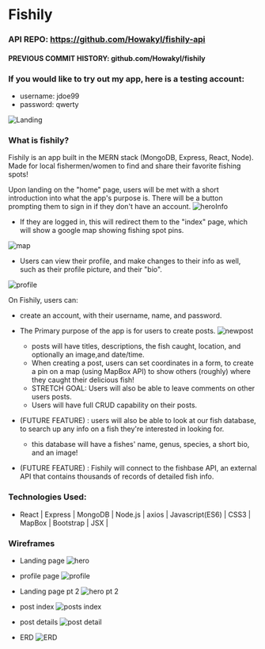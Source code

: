 # Fishily

### API REPO: https://github.com/Howakyl/fishily-api

#### PREVIOUS COMMIT HISTORY: github.com/Howakyl/fishily


### If you would like to try out my app, here is a testing account:
* username: jdoe99
* password: qwerty

![Landing](wireframe-images/Landing.png)
### What is fishily? 
Fishily is an app built in the MERN stack (MongoDB, Express, React, Node). Made for local fishermen/women to find and share their favorite fishing spots! 

Upon landing on the "home" page, users will be met with a short introduction into what the app's purpose is. There will be a button prompting them to sign in if they don't have an account.
![heroInfo](wireframe-images/heroInfo.png) 

 * If they are logged in, this will redirect them to the "index" page, which will show a google map showing fishing spot pins.

 ![map](wireframe-images/map.png)

 * Users can view their profile, and make changes to their info as well, such as their profile picture, and their "bio".

 ![profile](wireframe-images/profile-final.png)

On Fishily, users can: 
* create an account, with their username, name, and password.
* The Primary purpose of the app is for users to create posts.
![newpost](wireframe-images/newpost.png)
    * posts will have titles, descriptions, the fish caught, location, and optionally an image,and date/time.
    * When creating a post, users can set coordinates in a form, to create a pin on a map (using MapBox API) to show others (roughly) where they caught their delicious fish!
    * STRETCH GOAL: Users will also be able to leave comments on other users posts.
    * Users will have full CRUD capability on their posts.

* (FUTURE FEATURE) : users will also be able to look at our fish database, to search up any info on a fish they're interested in looking for. 
    * this database will have a fishes' name, genus, species, a short bio, and an image!

*  (FUTURE FEATURE) : Fishily will connect to the fishbase API, an external API that contains thousands of records of detailed fish info.

### Technologies Used: 
* React | Express | MongoDB | Node.js | axios | Javascript(ES6) | CSS3 | MapBox | Bootstrap | JSX | 


### Wireframes

* Landing page
![hero](wireframe-images/hero.png)

* profile page
![profile](wireframe-images/profile.png)

* Landing page pt 2
![hero pt 2](wireframe-images/hero2.png)


* post index
![posts index](wireframe-images/postIndex.png)


* post details
![post detail](wireframe-images/postShow.png)

* ERD
![ERD](wireframe-images/ERD.png)


